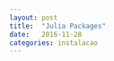 ```yaml
---
layout: post
title:  "Julia Packages"
date:   2016-11-28
categories: instalacao
---
```

<!--
# Introdução
o script Julia Packages foi criado com o objetivo de automatizar a instalação
de  pacotes necessários do Julia. Sendo que cada versão do julia deve ser
executada no usuário comum e em cada versão do julia.
Atualmente o programa encotra-se na versao 2.3.


# Lista do conteúdo da última versão

## Pacotes
- Atom
- Cbc
- Clp
- CUTEst
- Gadfly
- GR
- IJulia
- ImageMagick
- Images
- Immerse
- Ipopt
- JuMP
- Plots
- PyCall
- PyPlot
- Qwt
- Rdatasets
- TimeIt
- UnicodePlots
- Winston

# Links para download
 - [Julia-Packages](http://ufpr-lamind.github.io/files/Julia-Packages.jl)
-->
